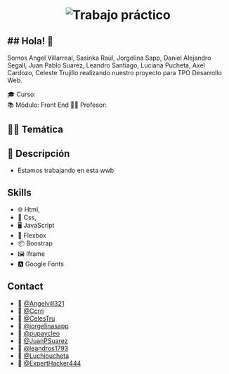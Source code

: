 <h1 align="center">
  <img src="https://scontent.fcor17-1.fna.fbcdn.net/v/t39.30808-6/277577116_155669553578664_1169744736710124310_n.png?_nc_cat=108&ccb=1-7&_nc_sid=e3f864&_nc_ohc=uPpXGrUljYAAX8YVKPP&_nc_ht=scontent.fcor17-1.fna&oh=00_AfA09j9cXVK26Ao9dbmfSbmwgthksdLUbwiHIY4PlsILRA&oe=64ED3C02" alt="Trabajo práctico" />
</h1>

<h2>## Hola! 👋</h2>

Somos Angel Villarreal, Sasinka Raúl, Jorgelina Sapp,  Daniel Alejandro Segall, Juan Pablo Suarez, Leandro Santiago, Luciana Pucheta, Axel Cardozo,  Celeste Trujillo realizando nuestro proyecto para TPO Desarrollo Web.

🎓 Curso:   
📚 Módulo:  Front End
👨‍🏫 Profesor:  

<h2>👨‍💻 Temática</h2>


<h2>📝 Descripción</h2>

- Estamos trabajando en esta wwb

## Skills
- 🌐 Html,
- 🎨 Css, 
- 🖥️ JavaScript
- 📏 Flexbox
- 📦 Boostrap
- 🖼️ Iframe
- 🅰️ Google Fonts

## Contact
- 👦 [@Angelvill321]((https://github.com/Angelvill321))
- 👨 [@Ccrri](https://github.com/Ccrri) 
- 👩 [@CelesTru](https://github.com/CeleTru)
- 👩 [@jorgelinasapp](https://github.com/jorgelinasapp)
- 👦 [@pupaycleo]((https://github.com/pupaycleo))
- 👦 [@JuanPSuarez](https://github.com/JuanPSuarez)
- 👦 [@leandros1793](https://github.com/leandros1793)
- 👩 [@Luchipucheta](https://github.com/Luchipucheta)
- 👦 [@ExpertHacker444](https://github.com/ExpertHacker444)
